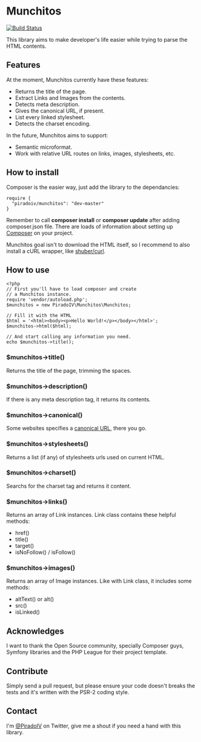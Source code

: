 # Munchitos
[![Build Status](https://travis-ci.org/piradoiv/munchitos.png?branch=master)](https://travis-ci.org/piradoiv/munchitos)

This library aims to make developer's life easier
while trying to parse the HTML contents.

## Features
At the moment, Munchitos currently have these features:

- Returns the title of the page.
- Extract Links and Images from the contents.
- Detects meta description.
- Gives the canonical URL, if present.
- List every linked stylesheet.
- Detects the charset encoding.

In the future, Munchitos aims to support:

- Semantic microformat.
- Work with relative URL routes on links, images,
stylesheets, etc.

## How to install

Composer is the easier way, just add the library
to the dependancies:

    require {
      "piradoiv/munchitos": "dev-master"
    }

Remember to call **composer install** or **composer
update** after adding composer.json file. There are
loads of information about setting up
[Composer](http://getcomposer.org) on your project.

Munchitos goal isn't to download the HTML itself, so
I recommend to also install a cURL wrapper, like
[shuber/curl](https://packagist.org/packages/shuber/curl).

## How to use

    <?php
    // First you'll have to load composer and create
    // a Munchitos instance.
    require 'vendor/autoload.php';
    $munchitos = new PiradoIV\Munchitos\Munchitos;

    // Fill it with the HTML
    $html = '<html><body><p>Hello World!</p></body></html>';
    $munchitos->html($html);

    // And start calling any information you need.
    echo $munchitos->title();

### $munchitos->title()
Returns the title of the page, trimming the spaces.

### $munchitos->description()
If there is any meta description tag, it returns its contents.

### $munchitos->canonical()
Some websites specifies a [canonical URL](https://support.google.com/webmasters/answer/139394?hl=en), there you go.

### $munchitos->stylesheets()
Returns a list (if any) of stylesheets urls used
on current HTML.

### $munchitos->charset()
Searchs for the charset tag and returns it content.

### $munchitos->links()
Returns an array of Link instances. Link class contains
these helpful methods:

- href()
- title()
- target()
- isNoFollow() / isFollow()

### $munchitos->images()
Returns an array of Image instances. Like with Link class,
it includes some methods:

- altText() or alt()
- src()
- isLinked()

## Acknowledges

I want to thank the Open Source community, specially
Composer guys, Symfony libraries and the PHP League
for their project template.

## Contribute

Simply send a pull request, but please ensure your
code doesn't breaks the tests and it's written
with the PSR-2 coding style.

## Contact

I'm [@PiradoIV](http://twitter.com/piradoiv/) on
Twitter, give me a shout if you need a hand with
this library.
